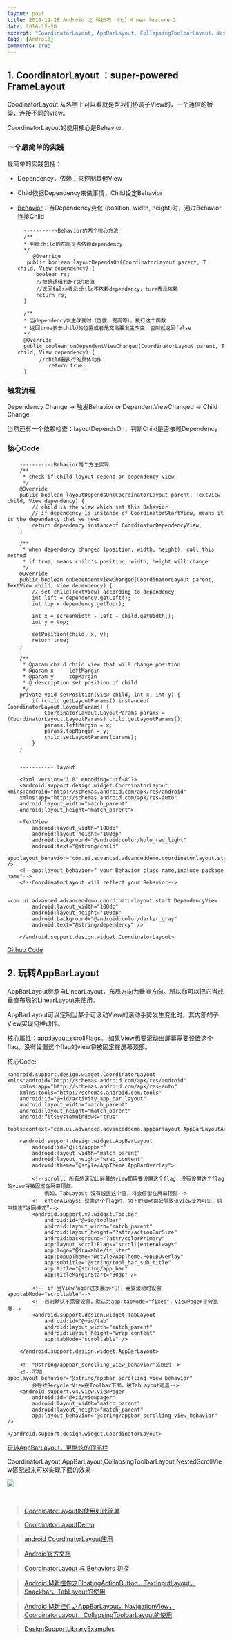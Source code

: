 ```yaml
---
layout: post
title: 2016-12-28 Android 之 微技巧 （七）M new feature 2
date: 2016-12-28
excerpt: "CoordinatorLayout, AppBarLayout, CollapsingToolbarLayout，NestedScrollView"
tags: [Android]
comments: true
---
```


## 1. CoordinatorLayout ：super-powered FrameLayout

CoodinatorLayout 从名字上可以看就是帮我们协调子View的，一个通信的桥梁，连接不同的view。

CoordinatorLayout的使用核心是Behavior.

### 一个最简单的实践

最简单的实践包括：

- Dependency，依赖：来控制其他View
- Child依据Dependency来做事情，Child设定Behavior
- [Behavior](http://www.jianshu.com/p/a506ee4afecb)：当Dependency变化 (position, width, height)时，通过Behavior连接Child

        -----------Behavior的两个核心方法
        /**
        * 判断child的布局是否依赖dependency
        */
           @Override
         public boolean layoutDependsOn(CoordinatorLayout parent, T child, View dependency) {
            boolean rs;
            //根据逻辑判断rs的取值
            //返回false表示child不依赖dependency，ture表示依赖
            return rs;    
        }
        
        /**
        * 当dependency发生改变时（位置、宽高等），执行这个函数
        * 返回true表示child的位置或者是宽高要发生改变，否则就返回false
        */
        @Override
        public boolean onDependentViewChanged(CoordinatorLayout parent, T child, View dependency) {
             //child要执行的具体动作
                return true;
        }

### 触发流程

Dependency Change -> 触发Behavior onDependentViewChanged -> Child Change

当然还有一个依赖检查：layoutDependsOn，判断Child是否依赖Dependency

### 核心Code

        -----------Behavior两个方法实现
        /**
         * check if child layout depend on dependency view
         */
        @Override
        public boolean layoutDependsOn(CoordinatorLayout parent, TextView child, View dependency) {
            // child is the view which set this Behavior
            // if dependency is instance of CoordinatorStartView, means it is the dependency that we need
            return dependency instanceof CoordinatorDependencyView;
        }
    
        /**
         * when dependency changed (position, width, height), call this method
         * if true, means child's position, width, height will change
         */
        @Override
        public boolean onDependentViewChanged(CoordinatorLayout parent, TextView child, View dependency) {
            // set child(TextView) according to dependency
            int left = dependency.getLeft();
            int top = dependency.getTop();
    
            int x = screenWidth - left - child.getWidth();
            int y = top;
    
            setPosition(child, x, y);
            return true;
        }
    
        /**
         * @param child child view that will change position
         * @param x     leftMargin
         * @param y     topMargin
         * @ description set position of child
         */
        private void setPosition(View child, int x, int y) {
            if (child.getLayoutParams() instanceof CoordinatorLayout.LayoutParams) {
                CoordinatorLayout.LayoutParams params = (CoordinatorLayout.LayoutParams) child.getLayoutParams();
                params.leftMargin = x;
                params.topMargin = y;
                child.setLayoutParams(params);
            }
        }
        
        
        ----------- layout
        
        <?xml version="1.0" encoding="utf-8"?>
        <android.support.design.widget.CoordinatorLayout xmlns:android="http://schemas.android.com/apk/res/android"
        xmlns:app="http://schemas.android.com/apk/res-auto"
        android:layout_width="match_parent"
        android:layout_height="match_parent">
        
        <TextView
            android:layout_width="100dp"
            android:layout_height="100dp"
            android:background="@android:color/holo_red_light"
            android:text="@string/child"
            app:layout_behavior="com.ui.advanced.advanceddemo.coordinatorlayout.start.UserBehavior" />
        <!--app:layout_behavior=" your Behavior class name,include package name"-->
        <!--CoordinatorLayout will reflect your Behavior-->
        
        <com.ui.advanced.advanceddemo.coordinatorlayout.start.DependencyView
            android:layout_width="100dp"
            android:layout_height="100dp"
            android:background="@android:color/darker_gray"
            android:text="@string/dependency" />
        
        </android.support.design.widget.CoordinatorLayout>




[Github Code](https://github.com/vivianking6855/android-ui/tree/ui-advanced/AdvancedDemo/app/src/main/java/com/ui/advanced/advanceddemo/coordinatorlayout/start)


## 2. 玩转AppBarLayout

AppBarLayout继承自LinearLayout，布局方向为垂直方向。所以你可以把它当成垂直布局的LinearLayout来使用。

AppBarLayout可以定制当某个可滚动View的滚动手势发生变化时，其内部的子View实现何种动作。

核心属性：app:layout_scrollFlags。 如果View想要滚动出屏幕需要设置这个flag。没有设置这个flag的view将被固定在屏幕顶部。

核心Code:

    <android.support.design.widget.CoordinatorLayout xmlns:android="http://schemas.android.com/apk/res/android"
        xmlns:app="http://schemas.android.com/apk/res-auto"
        xmlns:tools="http://schemas.android.com/tools"
        android:id="@+id/activity_app_bar_layout"
        android:layout_width="match_parent"
        android:layout_height="match_parent"
        android:fitsSystemWindows="true"
        tools:context="com.ui.advanced.advanceddemo.appbarlayout.AppBarLayoutActivity">
    
        <android.support.design.widget.AppBarLayout
            android:id="@+id/appbar"
            android:layout_width="match_parent"
            android:layout_height="wrap_content"
            android:theme="@style/AppTheme.AppBarOverlay">
    
            <!--scroll: 所有想滚动出屏幕的view都需要设置这个flag，没有设置这个flag的view将被固定在屏幕顶部。
                例如，TabLayout 没有设置这个值，将会停留在屏幕顶部-->
            <!--enterAlways: 设置这个flag时，向下的滚动都会导致该view变为可见，启用快速“返回模式”-->
            <android.support.v7.widget.Toolbar
                android:id="@+id/toolbar"
                android:layout_width="match_parent"
                android:layout_height="?attr/actionBarSize"
                android:background="?attr/colorPrimary"
                app:layout_scrollFlags="scroll|enterAlways"
                app:logo="@drawable/ic_star"
                app:popupTheme="@style/AppTheme.PopupOverlay"
                app:subtitle="@string/tool_bar_sub_title"
                app:title="@string/app_bar"
                app:titleMarginStart="30dp" />
    
            <!-- if 当ViewPager过多展示不开，需要滚动时设置app:tabMode="scrollable"-->
            <!--否则默认不需要设置，默认为app:tabMode="fixed"，ViewPager平分宽度-->
            <android.support.design.widget.TabLayout
                android:id="@+id/tab"
                android:layout_width="match_parent"
                android:layout_height="wrap_content"
                app:tabMode="scrollable" />
    
        </android.support.design.widget.AppBarLayout>
    
        <!--"@string/appbar_scrolling_view_behavior"系统的-->
        <!--不加app:layout_behavior="@string/appbar_scrolling_view_behavior"
            会导致RecyclerView在Toolbar下面，被TabLayout遮盖-->
        <android.support.v4.view.ViewPager
            android:id="@+id/viewpager"
            android:layout_width="match_parent"
            android:layout_height="match_parent"
            app:layout_behavior="@string/appbar_scrolling_view_behavior" />
    
    </android.support.design.widget.CoordinatorLayout>


[玩转AppBarLayout，更酷炫的顶部栏 ](http://www.jianshu.com/p/d159f0176576)


CoordinatorLayout,AppBarLayout,CollapsingToolbarLayout,NestedScrollView搭配起来可以实现下面的效果

![](http://i.imgur.com/vP6PGiO.gif)

<br>


> [CoordinatorLayout的使用如此简单](http://www.jianshu.com/p/72d45d1f7d55)

> [CoordinatorLayoutDemo](https://github.com/ffuujian/CoordinatorLayoutDemo)

> [android CoordinatorLayout使用](http://blog.csdn.net/xyz_lmn/article/details/48055919)

> [Android官方文档](https://developer.android.com/reference/android/support/design/widget/CoordinatorLayout.Behavior.html)

> [CoordinatorLayout 与 Behaviors 初探](https://segmentfault.com/a/1190000002888109)

> [Android M新控件之FloatingActionButton，TextInputLayout，Snackbar，TabLayout的使用](http://blog.csdn.net/feiduclear_up/article/details/46500865)

> [Android M新控件之AppBarLayout，NavigationView，CoordinatorLayout，CollapsingToolbarLayout的使用 ](http://blog.csdn.net/feiduclear_up/article/details/46514791)

> [DesignSupportLibraryExamples](https://github.com/PareshMayani/DesignSupportLibraryExamples)



